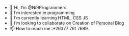 - 👋 Hi, I’m @Ni9Programmers
- 👀 I’m interested in programming 
- 🌱 I’m currently learning HTML, CSS JS
- 💞️ I’m looking to collaborate on Creation of Personal Blog 
- 📫 How to reach me :+26377 761 7689

<!---
Ni9Programmers/Ni9Programmers is a ✨ special ✨ repository because its `README.md` (this file) appears on your GitHub profile.
You can click the Preview link to take a look at your changes.
--->
